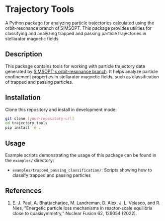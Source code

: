 # Trajectory Tools

A Python package for analyzing particle trajectories calculated using the orbit-resonance branch of SIMSOPT. This package provides utilities for classifying and analyzing trapped and passing particle trajectories in stellarator magnetic fields.

## Description

This package contains tools for working with particle trajectory data generated by [SIMSOPT's orbit-resonance branch](https://github.com/arknyazev/simsopt/tree/orbit_resonance_minimal). It helps analyze particle confinement properties in stellarator magnetic fields, such as classification of trapped and passing particles.

## Installation

Clone this repository and install in development mode:

```bash
git clone [your-repository-url]
cd trajectory_tools
pip install -e .
```

## Usage

Example scripts demonstrating the usage of this package can be found in the `examples/` directory:

- `examples/trapped_passing_classification/`: Scripts showing how to classify trapped and passing particles

## References

1. E. J. Paul, A. Bhattacharjee, M. Landreman, D. Alex, J. L. Velasco, and R. Nies, "Energetic particle loss mechanisms in reactor-scale equilibria close to quasisymmetry," Nuclear Fusion 62, 126054 (2022).
